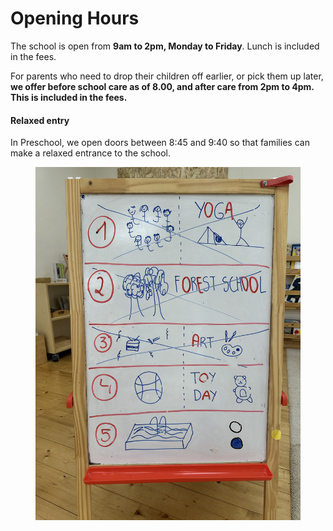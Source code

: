 # Opening Hours

The school is open from **9am to 2pm, Monday to Friday**. Lunch is included in the fees.

For parents who need to drop their children off earlier, or pick them up later, **we offer before school care as of 8.00, and after care from 2pm to 4pm. This is included in the fees.**

#### Relaxed entry

In Preschool, we open doors between 8:45 and 9:40 so that families can make a relaxed entrance to the school.

<figure><img src="../.gitbook/assets/IMG_0683.JPG" alt=""><figcaption></figcaption></figure>
